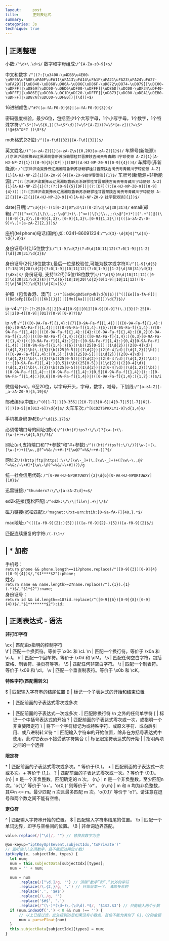```yaml
---
layout:     post
title:      正则表达式
summary: 
categories: Js
technique: true
---
```


## | 正则整理

小数:`/^\d+\.\d+$/`
数字和字母组成:`/^[A-Za-z0-9]+$/`

中文和数字
`/^((?:[\u3400-\u4DB5\u4E00-\u9FEA\uFA0E\uFA0F\uFA11\uFA13\uFA14\uFA1F\uFA21\uFA23\uFA24\uFA27-\uFA29]|[\uD840-\uD868\uD86A-\uD86C\uD86F-\uD872\uD874-\uD879][\uDC00-\uDFFF]|\uD869[\uDC00-\uDED6\uDF00-\uDFFF]|\uD86D[\uDC00-\uDF34\uDF40-\uDFFF]|\uD86E[\uDC00-\uDC1D\uDC20-\uDFFF]|\uD873[\uDC00-\uDEA1\uDEB0-\uDFFF]|\uD87A[\uDC00-\uDFE0])|(\d))+$/`

16进制颜色:`/^#?([a-fA-F0-9]{6}|[a-fA-F0-9]{3})$/`

密码强度校验，最少6位，包括至少1个大写字母，1个小写字母，1个数字，1个特殊字符:`/^\S*(?=\S{6,})(?=\S*\d)(?=\S*[A-Z])(?=\S*[a-z])(?=\S*[!@#$%^&*? ])\S*$/`


md5格式(32位):`/^([a-f\d]{32}|[A-F\d]{32})$/`


英文姓名:`/(^[a-zA-Z]{1}[a-zA-Z\s]{0,20}[a-zA-Z]{1}$)/`
车牌号(新能源):
`/[京津沪渝冀豫云辽黑湘皖鲁新苏浙赣鄂桂甘晋蒙陕吉闽贵粤青藏川宁琼使领 A-Z]{1}[A-HJ-NP-Z]{1}(([0-9]{5}[DF])|([DF][A-HJ-NP-Z0-9][0-9]{4}))$/`
车牌号(非新能源):
`/^[京津沪渝冀豫云辽黑湘皖鲁新苏浙赣鄂桂甘晋蒙陕吉闽贵粤青藏川宁琼使领 A-Z]{1}[A-HJ-NP-Z]{1}[A-Z0-9]{4}[A-Z0-9挂学警港澳]{1}$/`
车牌号(新能源+非新能源):`/^(?:[京津沪渝冀豫云辽黑湘皖鲁新苏浙赣鄂桂甘晋蒙陕吉闽贵粤青藏川宁琼使领 A-Z]{1}[A-HJ-NP-Z]{1}(?:(?:[0-9]{5}[DF])|(?:[DF](?:[A-HJ-NP-Z0-9])[0-9]{4})))|(?:[京津沪渝冀豫云辽黑湘皖鲁新苏浙赣鄂桂甘晋蒙陕吉闽贵粤青藏川宁琼使领 A-Z]{1}[A-Z]{1}[A-HJ-NP-Z0-9]{4}[A-HJ-NP-Z0-9 挂学警港澳]{1})$/`
 

date(日期):`/^\d{4}(-)(1[0-2]|0?\d)\1([0-2]\d|\d|30|31)$/`
email(邮箱):`/^(([^<>()\[\]\\.,;:\s@"]+(\.[^<>()\[\]\\.,;:\s@"]+)*)|(".+"))@((\[[0-9]{1,3}\.[0-9]{1,3}\.[0-9]{1,3}\.[0-9]{1,3}\])|(([a-zA-Z\-0-9]+\.)+[a-zA-Z]{2,}))$/`

座机(tel phone)电话(国内),如: 0341-86091234:`/^\d{3}-\d{8}$|^\d{4}-\d{7,8}$/`

身份证号(1代,15位数字):`/^[1-9]\d{7}(?:0\d|10|11|12)(?:0[1-9]|[1-2][\d]|30|31)\d{3}$/`

身份证号(2代,18位数字),最后一位是校验位,可能为数字或字符X:`/^[1-9]\d{5}(?:18|19|20)\d{2}(?:0[1-9]|10|11|12)(?:0[1-9]|[1-2]\d|30|31)\d{3}[\dXx]$/`
身份证号, 支持1/2代(15位/18位数字):`/(^\d{8}(0\d|10|11|12)([0-2]\d|30|31)\d{3}$)|(^\d{6}(18|19|20)\d{2}(0[1-9]|10|11|12)([0-2]\d|30|31)\d{3}(\d|X|x)$)/`

护照（包含香港、澳门）:`/(^[EeKkGgDdSsPpHh]\d{8}$)|(^(([Ee][a-fA-F])|([DdSsPp][Ee])|([Kk][Jj])|([Mm][Aa])|(1[45]))\d{7}$)/`

ip-v4:`/^(?:(?:25[0-5]|2[0-4][0-9]|[01]?[0-9][0-9]?)\.){3}(?:25[0-5]|2[0-4][0-9]|[01]?[0-9][0-9]?)$/`


ip-v6:`/^((([0-9A-Fa-f]{1,4}:){7}[0-9A-Fa-f]{1,4})|(([0-9A-Fa-f]{1,4}:){6}:[0-9A-Fa-f]{1,4})|(([0-9A-Fa-f]{1,4}:){5}:([0-9A-Fa-f]{1,4}:)?[0-9A-Fa-f]{1,4})|(([0-9A-Fa-f]{1,4}:){4}:([0-9A-Fa-f]{1,4}:){0,2}[0-9A-Fa-f]{1,4})|(([0-9A-Fa-f]{1,4}:){3}:([0-9A-Fa-f]{1,4}:){0,3}[0-9A-Fa-f]{1,4})|(([0-9A-Fa-f]{1,4}:){2}:([0-9A-Fa-f]{1,4}:){0,4}[0-9A-Fa-f]{1,4})|(([0-9A-Fa-f]{1,4}:){6}((\b((25[0-5])|(1\d{2})|(2[0-4]\d)|(\d{1,2}))\b)\.){3}(\b((25[0-5])|(1\d{2})|(2[0-4]\d)|(\d{1,2}))\b))|(([0-9A-Fa-f]{1,4}:){0,5}:((\b((25[0-5])|(1\d{2})|(2[0-4]\d)|(\d{1,2}))\b)\.){3}(\b((25[0-5])|(1\d{2})|(2[0-4]\d)|(\d{1,2}))\b))|(::([0-9A-Fa-f]{1,4}:){0,5}((\b((25[0-5])|(1\d{2})|(2[0-4]\d)|(\d{1,2}))\b)\.){3}(\b((25[0-5])|(1\d{2})|(2[0-4]\d)|(\d{1,2}))\b))|([0-9A-Fa-f]{1,4}::([0-9A-Fa-f]{1,4}:){0,5}[0-9A-Fa-f]{1,4})|(::([0-9A-Fa-f]{1,4}:){0,6}[0-9A-Fa-f]{1,4})|(([0-9A-Fa-f]{1,4}:){1,7}:))$/i`
 

微信号(wx)，6至20位，以字母开头，字母，数字，减号，下划线:`/^[a-zA-Z][-_a-zA-Z0-9]{5,19}$/`

邮政编码(中国):`/^(0[1-7]|1[0-356]|2[0-7]|3[0-6]|4[0-7]|5[1-7]|6[1-7]|7[0-5]|8[013-6])\d{4}$/`
火车车次:`/^[GCDZTSPKXLY1-9]\d{1,4}$/`

手机机身码(IMEI):`/^\d{15,17}$/`

必须带端口号的网址(或ip):`/^((ht|f)tps?:\/\/)?[\w-]+(\.[\w-]+)+:\d{1,5}\/?$/`

网址(url,支持端口和"?+参数"和"#+参数):`/^(((ht|f)tps?):\/\/)?[\w-]+(\.[\w-]+)+([\w.,@?^=%&:/~+#-]*[\w@?^=%&/~+#-])?$/`

网址2:`/((http|ftp|https):\/\/[\w\-_]+(\.[\w\-_]+)+([\w\-\.,@?^=%&:/~\+#]*[\w\-\@?^=%&/~\+#])?)/g`

统一社会信用代码: `/^[0-9A-HJ-NPQRTUWXY]{2}\d{6}[0-9A-HJ-NPQRTUWXY]{10}$/`

迅雷链接:`/^thunderx?:\/\/[a-zA-Z\d]+=$/`

ed2k链接(宽松匹配):`/^ed2k:\/\/\|file\|.+\|\/$/`

磁力链接(宽松匹配):`/^magnet:\?xt=urn:btih:[0-9a-fA-F]{40,}.*$/`

mac地址:`/^((([a-f0-9]{2}:){5})|(([a-f0-9]{2}-){5}))[a-f0-9]{2}$/i`
 
匹配连续重复的字符:`/(.)\1+/`

## | * 加密

手机号：    
`return phone && phone.length==11?phone.replace(/^([0-9]{3})[0-9]{4}([0-9]{4})$/,"$1****$2"):phone;`       
姓名:   
`return name && name.length>=2?name.replace(/^(.{1}).{1}(.*)$/,"$1*$2"):name;`     
身份证号：    
`return id && id.length==18?id.replace(/^([0-9]{6})[0-9]{8}([0-9]{4})$/,"$1********$2"):id;` 



## | 正则表达式 - 语法


**非打印字符**    

\cx | 匹配由x指明的控制字符   
\f	| 匹配一个换页符。等价于 \x0c 和 \cL 
\n	| 匹配一个换行符。等价于 \x0a 和 \cJ。
\r	| 匹配一个回车符。等价于 \x0d 和 \cM。
\s	| 匹配任何空白字符，包括空格、制表符、换页符等等。 
\S	| 匹配任何非空白字符。 
\t	| 匹配一个制表符。等价于 \x09 和 \cI。 
\v	| 匹配一个垂直制表符。等价于 \x0b 和 \cK。 

**特殊字符(匹配需转义)**

$ | 匹配输入字符串的结尾位置
()	 | 标记一个子表达式的开始和结束位置
* | 匹配前面的子表达式零次或多次
+ | 匹配前面的子表达式一次或多次
. | 匹配除换行符 \n 之外的任何单字符
[ | 标记一个中括号表达式的开始
? | 匹配前面的子表达式零次或一次，或指明一个非贪婪限定符
\ | 将下一个字符标记为或特殊字符、或原义字符、或向后引用、或八进制转义符
^ | 匹配输入字符串的开始位置，除非在方括号表达式中使用，此时它表示不接受该字符集合
{ | 标记限定符表达式的开始 
\| | 指明两项之间的一个选择 


**限定符**

\* | 匹配前面的子表达式零次或多次。* 等价于{0,}。
\+ | 匹配前面的子表达式一次或多次。+ 等价于 {1,}。
? | 匹配前面的子表达式零次或一次。? 等价于 {0,1}。
{n} | n 是一个非负整数。匹配确定的 n 次。
{n,} | n 是一个非负整数。至少匹配n 次。'o{1,}' 等价于 'o+'。'o{0,}' 则等价于 'o*'。
{n,m} | m 和 n 均为非负整数，其中n <= m。最少匹配 n 次且最多匹配 m 次。'o{0,1}' 等价于 'o?'。请注意在逗号和两个数之间不能有空格。


**定位符**

^ | 匹配输入字符串开始的位置。 
$ | 匹配输入字符串结尾的位置。 
\b | 匹配一个单词边界，即字与空格间的位置。
\B | 非单词边界匹配。

```javascript
value.replace(/[^\d]/, "") // 替换非数字为空
```
```javascript
@on-keyup="iptKeyUp($event,subjectIdx,'toPrivate')"
// 监听输入(必须数字，且不能超过两位小数)
iptKeyUp(e, subjectIdx, types) {
  let num;
  num = this.subjectData[subjectIdx][types];
  num = '' + num;

  num = num
      .replace(/[^\d.]/g, '') // 清除“数字”和“.”以外的字符
      .replace(/\.{2,}/g, '.') // 只保留第一个. 清除多余的
      .replace('.', '$#$')
      .replace(/\./g, '')
      .replace('$#$', '.')
      .replace(/^(\-)*(\d+)\.(\d\d).*$/, '$1$2.$3') // 只能输入两个小数
  if (num.indexOf('.') < 0 && num !== '') {
      // 以上已经过滤，此处控制的是如果没有小数点，首位不能为类似于 01、02的金额
      num = parseFloat(num)
  }
  this.subjectData[subjectIdx][types] = num;
}
```
